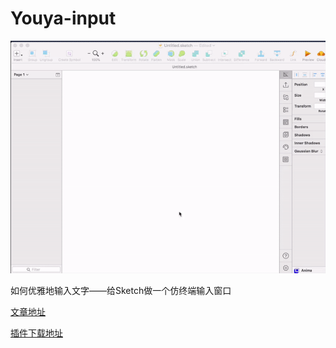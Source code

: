 # Youya-input

![](./u.gif)

如何优雅地输入文字——给Sketch做一个仿终端输入窗口

[文章地址](https://zhuanlan.zhihu.com/p/45243647)

[插件下载地址](https://github.com/youya-fy/text-inputter/releases/download/v0.1.0/youya-input.sketchplugin.zip)
